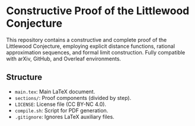 # Constructive Proof of the Littlewood Conjecture

This repository contains a constructive and complete proof of the Littlewood Conjecture,
employing explicit distance functions, rational approximation sequences, and formal limit construction.
Fully compatible with arXiv, GitHub, and Overleaf environments.

## Structure
- `main.tex`: Main LaTeX document.
- `sections/`: Proof components (divided by step).
- `LICENSE`: License file (CC BY-NC 4.0).
- `compile.sh`: Script for PDF generation.
- `.gitignore`: Ignores LaTeX auxiliary files.
